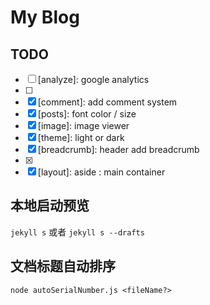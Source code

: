# My Blog

## TODO

- [ ] [analyze]: google analytics
- [ ] [post-menu]: level
- [x] [comment]: add comment system
- [x] [posts]: font color / size
- [x] [image]: image viewer
- [x] [theme]: light or dark
- [x] [breadcrumb]: header add breadcrumb
- [x] [pagination]: RWD
- [x] [layout]: aside : main container

## 本地启动预览

`jekyll s` 或者 `jekyll s --drafts`

## 文档标题自动排序

`node autoSerialNumber.js <fileName?>`

##
